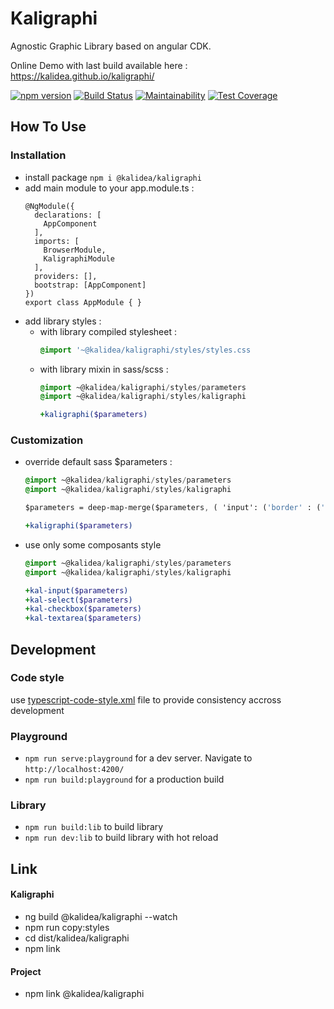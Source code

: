 # Kaligraphi

Agnostic Graphic Library based on angular CDK.

Online Demo with last build available here : https://kalidea.github.io/kaligraphi/

[![npm version](https://badge.fury.io/js/%40kalidea%2Fkaligraphi.svg)](https://badge.fury.io/js/%40kalidea%2Fkaligraphi)
[![Build Status](https://travis-ci.org/kalidea/kaligraphi.svg?branch=master)](https://travis-ci.org/kalidea/kaligraphi)
[![Maintainability](https://api.codeclimate.com/v1/badges/2fcfe36810c6e928c806/maintainability)](https://codeclimate.com/github/kalidea/kaligraphi/maintainability)
[![Test Coverage](https://api.codeclimate.com/v1/badges/2fcfe36810c6e928c806/test_coverage)](https://codeclimate.com/github/kalidea/kaligraphi/test_coverage)

## How To Use

### Installation

* install package `npm i @kalidea/kaligraphi`
* add main module to your app.module.ts : 
  ```
  @NgModule({
    declarations: [
      AppComponent
    ],
    imports: [
      BrowserModule,
      KaligraphiModule
    ],
    providers: [],
    bootstrap: [AppComponent]
  })
  export class AppModule { }
  ```
* add library styles :
  * with library compiled stylesheet : 
    ```css
    @import '~@kalidea/kaligraphi/styles/styles.css
    ```
  * with library mixin in sass/scss :
    ```sass  
    @import ~@kalidea/kaligraphi/styles/parameters
    @import ~@kalidea/kaligraphi/styles/kaligraphi
    
    +kaligraphi($parameters)
    ```

### Customization

* override default sass $parameters :
  ```sass  
  @import ~@kalidea/kaligraphi/styles/parameters
  @import ~@kalidea/kaligraphi/styles/kaligraphi
  
  $parameters = deep-map-merge($parameters, ( 'input': ('border' : ('radius': '5px' ))))
  
  +kaligraphi($parameters)
  ```
* use only some composants style
  ```sass  
  @import ~@kalidea/kaligraphi/styles/parameters
  @import ~@kalidea/kaligraphi/styles/kaligraphi
  
  +kal-input($parameters)
  +kal-select($parameters)
  +kal-checkbox($parameters)
  +kal-textarea($parameters)
  ```

## Development

### Code style
use [typescript-code-style.xml](./blob/master/typescript-code-style.xml) file to provide consistency accross development

### Playground

* `npm run serve:playground` for a dev server. Navigate to `http://localhost:4200/`
* `npm run build:playground` for a production build

### Library

* `npm run build:lib` to build library
* `npm run dev:lib` to build library with hot reload

## Link

#### Kaligraphi

* ng build @kalidea/kaligraphi --watch
* npm run copy:styles
* cd dist/kalidea/kaligraphi
* npm link

#### Project

* npm link @kalidea/kaligraphi
